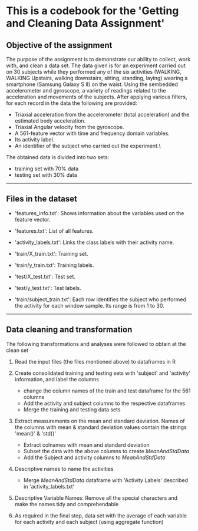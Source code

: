 # This is a codebook for the 'Getting and Cleaning Data Assignment'

## Objective of the assignment

The purpose of the assignment is to demonstrate our ability to collect, work with, and clean a data set. The data given is for an experiment carried out on 30 subjects while they performed any of the six activities (WALKING, WALKING Upstairs, walking downstairs, sitting, standing, laying) wearing a smartphone (Samsung Galaxy S II) on the waist. Using the sembedded accelerometer and gyroscope, a variety of readings related to the acceleration and movements of the subjects. After applying various filters, for each record in the data the following are provided:
  - Triaxial acceleration from the accelerometer (total acceleration) and the estimated body acceleration.
  - Triaxial Angular velocity from the gyroscope. 
  - A 561-feature vector with time and frequency domain variables. 
  - Its activity label. 
  - An identifier of the subject who carried out the experiment.\

The obtained data is divided into two sets: 
  + training set with 70% data
  + testing set with 30% data
  
  ****
## Files in the dataset

- 'features_info.txt': Shows information about the variables used on the feature vector.

- 'features.txt': List of all features.

- 'activity_labels.txt': Links the class labels with their activity name.

- 'train/X_train.txt': Training set.

- 'train/y_train.txt': Training labels.

- 'test/X_test.txt': Test set.

- 'test/y_test.txt': Test labels.

- 'train/subject_train.txt': Each row identifies the subject who performed the activity for each window sample. Its range is from 1 to 30. 

*****
## Data cleaning and transformation

The following transformations and analyses were followed to obtain at the clean set

1. Read the input files (the files mentioned above) to dataframes in R

2. Create consolidated training and testing sets with 'subject' and 'activity' information, and label the columns

    + change the column names of the train and test dataframe for the 561 columns
    + Add the activity and subject columns to the respective dataframes
    + Merge the training and testing data sets

3. Extract measurements on the mean and standard deviation. Names of the columns with mean & standard deviation values contain the strings 'mean()' & 'std()'

    + Extract colnames with mean and standard deviation
    + Subset the data with the above columns to create *MeanAndStdData*
    + Add the Subject and activity columns to *MeanAndStdData*
  
4. Descriptive names to name the activities

    + Merge *MeanAndStdData* dataframe with 'Activity Labels' described in 'activity_labels.txt'

5. Descriptive Variable Names: Remove all the special characters and make the names tidy and comprehendable

6. As required in the final step, data set with the average of each variable for each activity and each subject (using aggregate function)
